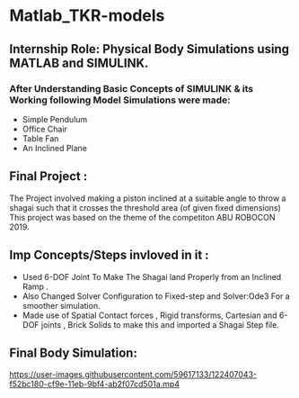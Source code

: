 
# Matlab_TKR-models
## Internship Role: Physical Body Simulations using MATLAB and SIMULINK.

### After Understanding Basic Concepts of SIMULINK & its Working following Model Simulations were made:

* Simple Pendulum
* Office Chair
* Table Fan
* An Inclined Plane

## Final Project :
The Project involved making a piston inclined at a suitable angle to throw a shagai such that it crosses the threshold area (of given fixed dimensions)
This project was based on the theme of the competiton ABU ROBOCON  2019.

## Imp Concepts/Steps invloved in it : 
* Used 6-DOF Joint To Make The Shagai land Properly from an Inclined Ramp .
* Also Changed Solver Configuration to Fixed-step and Solver:Ode3 For a smoother simulation.
* Made use of Spatial Contact forces , Rigid transforms, Cartesian and 6-DOF joints , Brick Solids to make this and imported a Shagai Step file.


## Final Body Simulation:


https://user-images.githubusercontent.com/59617133/122407043-f52bc180-cf9e-11eb-9bf4-ab2f07cd501a.mp4







